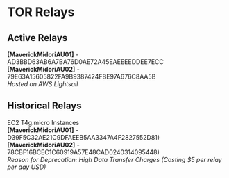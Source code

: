 # TOR Relays

## Active Relays
**[MaverickMidoriAU01]** - AD3BBD63AB6A7BA76D0AE72A45EAEEEEDDEE7ECC \
**[MaverickMidoriAU02]** - 79E63A15605822FA9B9387424FBE97A676C8AA5B \
_Hosted on AWS Lightsail_

## Historical Relays
EC2 T4g.micro Instances \
**[MaverickMidoriAU01]** - D39F5C32AE21C9DFAEEB5AA3347A4F2827552D81)  \
**[MaverickMidoriAU02]** - 78CBF16BCEC1C60919A57E48CAD0240314095448) \
_Reason for Deprecation: High Data Transfer Charges (Costing $5 per relay per day USD)_
